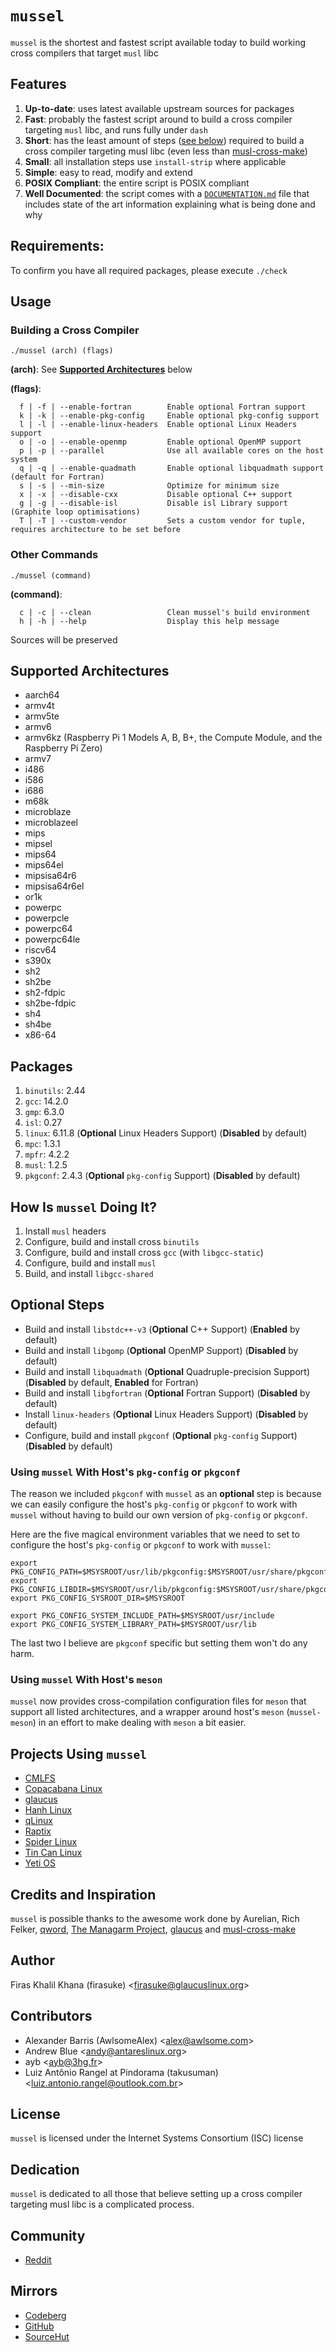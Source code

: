 # `mussel`
`mussel` is the shortest and fastest script available today to build working cross
compilers that target `musl` libc

## Features
1. **Up-to-date**: uses latest available upstream sources for packages
2. **Fast**: probably the fastest script around to build a cross compiler
   targeting `musl` libc, and runs fully under `dash`
3. **Short**: has the least amount of steps ([see
   below](#how-is-mussel-doing-it)) required
   to build a cross compiler targeting musl libc (even less than
   [musl-cross-make](https://github.com/richfelker/musl-cross-make))
4. **Small**: all installation steps use `install-strip` where applicable
5. **Simple**: easy to read, modify and extend
6. **POSIX Compliant**: the entire script is POSIX compliant
7. **Well Documented**: the script comes with a
   [`DOCUMENTATION.md`](DOCUMENTATION.md)
   file that includes state of the art information explaining what is being done
   and why

## Requirements:
To confirm you have all required packages, please execute `./check`

## Usage
### Building a Cross Compiler
```Shell
./mussel (arch) (flags)
```

**(arch)**: See [**Supported
Architectures**](#supported-architectures)
below

**(flags)**:
```Console
  f | -f | --enable-fortran        Enable optional Fortran support
  k | -k | --enable-pkg-config     Enable optional pkg-config support
  l | -l | --enable-linux-headers  Enable optional Linux Headers support
  o | -o | --enable-openmp         Enable optional OpenMP support
  p | -p | --parallel              Use all available cores on the host system
  q | -q | --enable-quadmath       Enable optional libquadmath support (default for Fortran)
  s | -s | --min-size              Optimize for minimum size
  x | -x | --disable-cxx           Disable optional C++ support
  g | -g | --disable-isl           Disable isl Library support (Graphite loop optimisations)
  T | -T | --custom-vendor         Sets a custom vendor for tuple, requires architecture to be set before
```

### Other Commands
```Shell
./mussel (command)
```

**(command)**:
```Shell
  c | -c | --clean                 Clean mussel's build environment
  h | -h | --help                  Display this help message
```

Sources will be preserved

## Supported Architectures
- aarch64
- armv4t
- armv5te
- armv6
- armv6kz (Raspberry Pi 1 Models A, B, B+, the Compute Module, and the Raspberry
Pi Zero)
- armv7
- i486
- i586
- i686
- m68k
- microblaze
- microblazeel
- mips
- mipsel
- mips64
- mips64el
- mipsisa64r6
- mipsisa64r6el
- or1k
- powerpc
- powerpcle
- powerpc64
- powerpc64le
- riscv64
- s390x
- sh2
- sh2be
- sh2-fdpic
- sh2be-fdpic
- sh4
- sh4be
- x86-64

## Packages
1. `binutils`: 2.44
2. `gcc`: 14.2.0
3. `gmp`: 6.3.0
4. `isl`: 0.27
5. `linux`: 6.11.8 (**Optional** Linux Headers Support) (**Disabled** by default)
6. `mpc`: 1.3.1
7. `mpfr`: 4.2.2
8. `musl`: 1.2.5
9. `pkgconf`: 2.4.3 (**Optional** `pkg-config` Support) (**Disabled** by default)

## How Is `mussel` Doing It?
1. Install `musl` headers
2. Configure, build and install cross `binutils`
3. Configure, build and install cross `gcc` (with `libgcc-static`)
4. Configure, build and install `musl`
5. Build, and install `libgcc-shared`

## **Optional** Steps
- Build and install `libstdc++-v3` (**Optional** C++ Support) (**Enabled** by default)
- Build and install `libgomp` (**Optional** OpenMP Support) (**Disabled** by default)
- Build and install `libquadmath` (**Optional** Quadruple-precision Support)
(**Disabled** by default, **Enabled** for Fortran)
- Build and install `libgfortran` (**Optional** Fortran Support) (**Disabled** by default)
- Install `linux-headers` (**Optional** Linux Headers Support) (**Disabled** by default)
- Configure, build and install `pkgconf` (**Optional** `pkg-config` Support)
(**Disabled** by default)

### Using `mussel` With Host's `pkg-config` or `pkgconf`
The reason we included `pkgconf` with `mussel` as an **optional** step is
because we can easily configure the host's `pkg-config` or `pkgconf` to work
with `mussel` without having to build our own version of `pkg-config` or
`pkgconf`.

Here are the five magical environment variables that we need to set to configure
the host's `pkg-config` or `pkgconf` to work with `mussel`:

```Shell
export PKG_CONFIG_PATH=$MSYSROOT/usr/lib/pkgconfig:$MSYSROOT/usr/share/pkgconfig
export PKG_CONFIG_LIBDIR=$MSYSROOT/usr/lib/pkgconfig:$MSYSROOT/usr/share/pkgconfig
export PKG_CONFIG_SYSROOT_DIR=$MSYSROOT

export PKG_CONFIG_SYSTEM_INCLUDE_PATH=$MSYSROOT/usr/include
export PKG_CONFIG_SYSTEM_LIBRARY_PATH=$MSYSROOT/usr/lib
```

The last two I believe are `pkgconf` specific but setting them won't do any harm.

### Using `mussel` With Host's `meson`
`mussel` now provides cross-compilation configuration files for `meson` that
support all listed architectures, and a wrapper around host's `meson`
(`mussel-meson`) in an effort to make dealing with `meson` a bit easier.

## Projects Using `mussel`
- [CMLFS](https://github.com/dslm4515/CMLFS)
- [Copacabana Linux](http://copacabana.pindorama.net.br)
- [glaucus](https://glaucuslinux.org/)
- [Hanh Linux](https://hanh-linux.github.io/)
- [qLinux](https://qlinux.qware.org/doku.php)
- [Raptix](https://github.com/dslm4515/Raptix)
- [Spider Linux](https://github.com/spider-linux/spiderlinux)
- [Tin Can Linux](https://tincan-linux.github.io/)
- [Yeti OS](https://github.com/avs-origami/yeti)

## Credits and Inspiration
`mussel` is possible thanks to the awesome work done by Aurelian, Rich
Felker, [qword](https://github.com/qword-os), [The Managarm Project](
https://github.com/managarm), [glaucus](https://glaucuslinux.org/) and
[musl-cross-make]( https://github.com/richfelker/musl-cross-make)

## Author
Firas Khalil Khana (firasuke) <[firasuke@glaucuslinux.org](
mailto:firasuke@glaucuslinux.org)>

## Contributors
- Alexander Barris (AwlsomeAlex) <[alex@awlsome.com](mailto:alex@awlsome.com)>
- Andrew Blue <[andy@antareslinux.org](mailto:andy@antareslinux.org)>
- ayb <[ayb@3hg.fr](mailto:ayb@3hg.fr)>
- Luiz Antônio Rangel at Pindorama (takusuman) <[luiz.antonio.rangel@outlook.com.br](luiz.antonio.rangel@outlook.com.br)>

## License
`mussel` is licensed under the Internet Systems Consortium (ISC) license

## Dedication
`mussel` is dedicated to all those that believe setting up a cross compiler
targeting musl libc is a complicated process.

## Community
- [Reddit](https://www.reddit.com/r/distrodev/)

## Mirrors
- [Codeberg](https://codeberg.org/firasuke/mussel)
- [GitHub](https://github.com/firasuke/mussel)
- [SourceHut](https://git.sr.ht/~firasuke/mussel)
